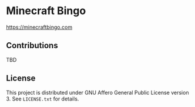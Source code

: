 # Minecraft Bingo

https://minecraftbingo.com

## Contributions

TBD

## License

This project is distributed under GNU Affero General Public License version 3.
See `LICENSE.txt` for details.
